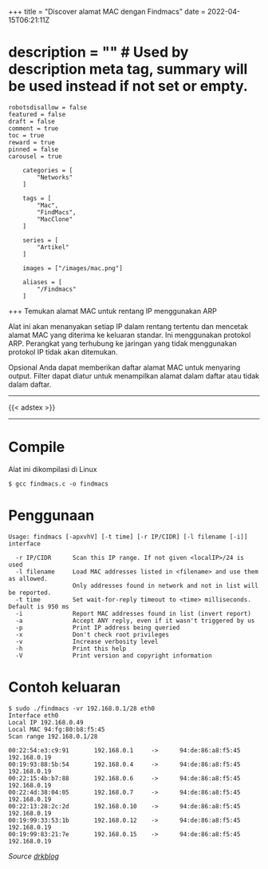 +++
	title = "Discover alamat MAC dengan Findmacs"
	date = 2022-04-15T06:21:11Z
#	description = "" # Used by description meta tag, summary will be used instead if not set or empty.
	robotsdisallow = false
	featured = false
	draft = false
	comment = true
	toc = true
	reward = true
	pinned = false
    carousel = true

		categories = [
			"Networks"
		]

		tags = [
			"Mac",
			"FindMacs",
			"MacClone"
		]

		series = [
			"Artikel"
		]

		images = ["/images/mac.png"]

		aliases = [
			"/Findmacs"
		]
+++
Temukan alamat MAC untuk rentang IP menggunakan ARP

<!--more-->
Alat ini akan menanyakan setiap IP dalam rentang tertentu dan mencetak alamat MAC yang diterima ke keluaran standar. Ini menggunakan protokol ARP. Perangkat yang terhubung ke jaringan yang tidak menggunakan protokol IP tidak akan ditemukan.

Opsional Anda dapat memberikan daftar alamat MAC untuk menyaring output. Filter dapat diatur untuk menampilkan alamat dalam daftar atau tidak dalam daftar.

- - -
{{< adstex >}}
- - -


Compile
=======

Alat ini dikompilasi di Linux

    $ gcc findmacs.c -o findmacs

Penggunaan
=====

    Usage: findmacs [-apxvhV] [-t time] [-r IP/CIDR] [-l filename [-i]] interface
    
      -r IP/CIDR      Scan this IP range. If not given <localIP>/24 is used
      -l filename     Load MAC addresses listed in <filename> and use them as allowed.
                      Only addresses found in network and not in list will be reported.
      -t time         Set wait-for-reply timeout to <time> milliseconds. Default is 950 ms
      -i              Report MAC addresses found in list (invert report)
      -a              Accept ANY reply, even if it wasn't triggered by us
      -p              Print IP address being queried
      -x              Don't check root privileges
      -v              Increase verbosity level
      -h              Print this help
      -V              Print version and copyright information
 


Contoh keluaran
=============

    $ sudo ./findmacs -vr 192.168.0.1/28 eth0
    Interface eth0
    Local IP 192.168.0.49
    Local MAC 94:fg:80:b8:f5:45
    Scan range 192.168.0.1/28
    
    00:22:54:e3:c9:91       192.168.0.1     ->      94:de:86:a8:f5:45       192.168.0.19
    00:19:93:88:5b:54       192.168.0.4     ->      94:de:86:a8:f5:45       192.168.0.19
    00:22:15:4b:b7:88       192.168.0.6     ->      94:de:86:a8:f5:45       192.168.0.19
    00:22:4d:38:04:05       192.168.0.7     ->      94:de:86:a8:f5:45       192.168.0.19
    00:22:13:28:2c:2d       192.168.0.10    ->      94:de:86:a8:f5:45       192.168.0.19
    00:19:99:33:53:1b       192.168.0.12    ->      94:de:86:a8:f5:45       192.168.0.19
    00:19:99:83:21:7e       192.168.0.15    ->      94:de:86:a8:f5:45       192.168.0.19


*Source [drkblog](https://github.com/drkblog/findmacs)*



